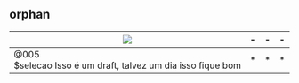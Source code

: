
## __orphan__

[![](https://placekitten.com/320/181)](drafts/005/Readme.md#selecao-isso-é-um-draft-talvez-um-dia-isso-fique-bom)|-|-|-
-|-|-|-
@005<br>$selecao Isso é um draft, talvez um dia isso fique bom|*|*|*


